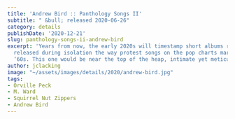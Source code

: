 ```yaml
---
title: 'Andrew Bird :: Panthology Songs II'
subtitle: " &bull; released 2020-06-26"
category: details
publishDate: '2020-12-21'
slug: panthology-songs-ii-andrew-bird
excerpt: 'Years from now, the early 2020s will timestamp short albums recorded and
  released during isolation the way protest songs on the pop charts mark the late
  ‘60s. This one would be near the top of the heap, intimate yet meticulous. '
author: jclacking
image: "~/assets/images/details/2020/andrew-bird.jpg"
tags:
- Orville Peck
- M. Ward
- Squirrel Nut Zippers
- Andrew Bird
---
```


